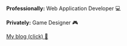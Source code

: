 <b>Professionally:</b> Web Application Developer 💻

<b>Privately:</b> Game Designer 🎮

[My blog (click) 📝](https://apokrif6.github.io)
